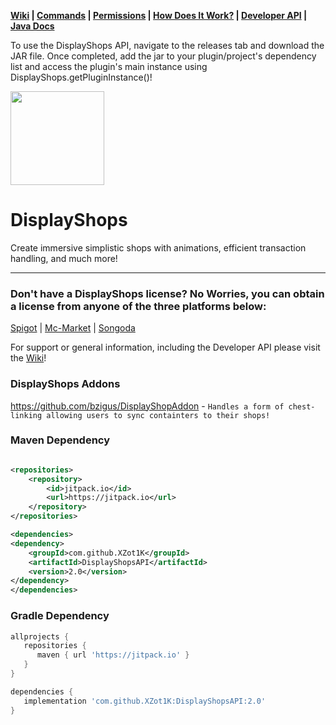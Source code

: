 **[Wiki](https://github.com/XZot1K/DisplayShopsAPI/wiki) | [Commands](https://github.com/XZot1K/DisplayShopsAPI/wiki/commands) | [Permissions](https://github.com/XZot1K/DisplayShopsAPI/wiki/permissions)
| [How Does It Work?](https://github.com/XZot1K/DisplayShopsAPI/wiki/shop-guide) | [Developer API](https://github.com/XZot1K/DisplayShopsAPI/wiki/developer-api)
| [Java Docs]([https://xzot1k.github.io/DisplayShopsAPI/](https://github.com/XZot1K/DisplayShopsAPI/deployments/activity_log?environment=github-pages))**

To use the DisplayShops API, navigate to the releases tab and download the JAR file. Once completed, add the jar to your plugin/project's dependency list and access the plugin's
main instance using
DisplayShops.getPluginInstance()!

<img src="https://imgur.com/mkPfGtg.png" width="150px" height="150px">

# DisplayShops

Create immersive simplistic shops with animations, efficient transaction handling, and much more!
***

### Don't have a DisplayShops license? No Worries, you can obtain a license from anyone of the three platforms below:

[Spigot](https://www.spigotmc.org/resources/•-display-shops-•-a-new-approach-to-player-shops-•.69766/) | [Mc-Market](https://www.mc-market.org/resources/11595/)
| [Songoda](https://songoda.com/marketplace/product/displayshops-displayshops.269)

For support or general information, including the Developer API please visit the [Wiki](https://github.com/XZot1K/DisplayShopsAPI/wiki)!

### DisplayShops Addons

https://github.com/bzigus/DisplayShopAddon - `Handles a form of chest-linking allowing users to sync containters to their shops!`

### Maven Dependency

```xml

<repositories>
    <repository>
        <id>jitpack.io</id>
        <url>https://jitpack.io</url>
    </repository>
</repositories>

<dependencies>
<dependency>
    <groupId>com.github.XZot1K</groupId>
    <artifactId>DisplayShopsAPI</artifactId>
    <version>2.0</version>
</dependency>
</dependencies>
```

### Gradle Dependency

```gradle
allprojects {
   repositories {
      maven { url 'https://jitpack.io' }
   }
}

dependencies {
   implementation 'com.github.XZot1K:DisplayShopsAPI:2.0'
}
```
